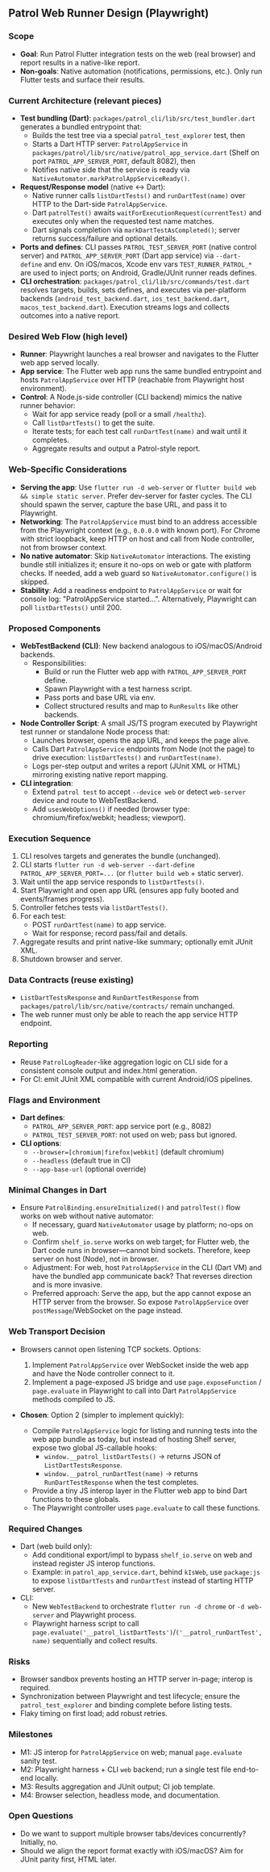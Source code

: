 ## Patrol Web Runner Design (Playwright)

### Scope
- **Goal**: Run Patrol Flutter integration tests on the web (real browser) and report results in a native-like report.
- **Non-goals**: Native automation (notifications, permissions, etc.). Only run Flutter tests and surface their results.

### Current Architecture (relevant pieces)
- **Test bundling (Dart)**: `packages/patrol_cli/lib/src/test_bundler.dart` generates a bundled entrypoint that:
  - Builds the test tree via a special `patrol_test_explorer` test, then
  - Starts a Dart HTTP server: `PatrolAppService` in `packages/patrol/lib/src/native/patrol_app_service.dart` (Shelf on port `PATROL_APP_SERVER_PORT`, default 8082), then
  - Notifies native side that the service is ready via `NativeAutomator.markPatrolAppServiceReady()`.
- **Request/Response model** (native ↔ Dart):
  - Native runner calls `listDartTests()` and `runDartTest(name)` over HTTP to the Dart-side `PatrolAppService`.
  - Dart `patrolTest()` awaits `waitForExecutionRequest(currentTest)` and executes only when the requested test name matches.
  - Dart signals completion via `markDartTestAsCompleted()`; server returns success/failure and optional details.
- **Ports and defines**: CLI passes `PATROL_TEST_SERVER_PORT` (native control server) and `PATROL_APP_SERVER_PORT` (Dart app service) via `--dart-define` and env. On iOS/macos, Xcode env vars `TEST_RUNNER_PATROL_*` are used to inject ports; on Android, Gradle/JUnit runner reads defines.
- **CLI orchestration**: `packages/patrol_cli/lib/src/commands/test.dart` resolves targets, builds, sets defines, and executes via per-platform backends (`android_test_backend.dart`, `ios_test_backend.dart`, `macos_test_backend.dart`). Execution streams logs and collects outcomes into a native report.

### Desired Web Flow (high level)
- **Runner**: Playwright launches a real browser and navigates to the Flutter web app served locally.
- **App service**: The Flutter web app runs the same bundled entrypoint and hosts `PatrolAppService` over HTTP (reachable from Playwright host environment).
- **Control**: A Node.js-side controller (CLI backend) mimics the native runner behavior:
  - Wait for app service ready (poll or a small `/healthz`).
  - Call `listDartTests()` to get the suite.
  - Iterate tests; for each test call `runDartTest(name)` and wait until it completes.
  - Aggregate results and output a Patrol-style report.

### Web-Specific Considerations
- **Serving the app**: Use `flutter run -d web-server` or `flutter build web && simple static server`. Prefer dev-server for faster cycles. The CLI should spawn the server, capture the base URL, and pass it to Playwright.
- **Networking**: The `PatrolAppService` must bind to an address accessible from the Playwright context (e.g., `0.0.0.0` with known port). For Chrome with strict loopback, keep HTTP on host and call from Node controller, not from browser context.
- **No native automator**: Skip `NativeAutomator` interactions. The existing bundle still initializes it; ensure it no-ops on web or gate with platform checks. If needed, add a web guard so `NativeAutomator.configure()` is skipped.
- **Stability**: Add a readiness endpoint to `PatrolAppService` or wait for console log: "PatrolAppService started...". Alternatively, Playwright can poll `listDartTests()` until 200.

### Proposed Components
- **WebTestBackend (CLI)**: New backend analogous to iOS/macOS/Android backends.
  - Responsibilities:
    - Build or run the Flutter web app with `PATROL_APP_SERVER_PORT` define.
    - Spawn Playwright with a test harness script.
    - Pass ports and base URL via env.
    - Collect structured results and map to `RunResults` like other backends.
- **Node Controller Script**: A small JS/TS program executed by Playwright test runner or standalone Node process that:
  - Launches browser, opens the app URL, and keeps the page alive.
  - Calls Dart `PatrolAppService` endpoints from Node (not the page) to drive execution: `listDartTests()` and `runDartTest(name)`.
  - Logs per-step output and writes a report (JUnit XML or HTML) mirroring existing native report mapping.
- **CLI integration**:
  - Extend `patrol test` to accept `--device web` or detect `web-server` device and route to WebTestBackend.
  - Add `usesWebOptions()` if needed (browser type: chromium/firefox/webkit; headless; viewport).

### Execution Sequence
1. CLI resolves targets and generates the bundle (unchanged).
2. CLI starts `flutter run -d web-server --dart-define PATROL_APP_SERVER_PORT=...` (or `flutter build web` + static server).
3. Wait until the app service responds to `listDartTests()`.
4. Start Playwright and open app URL (ensures app fully booted and events/frames progress).
5. Controller fetches tests via `listDartTests()`.
6. For each test:
   - POST `runDartTest(name)` to app service.
   - Wait for response; record pass/fail and details.
7. Aggregate results and print native-like summary; optionally emit JUnit XML.
8. Shutdown browser and server.

### Data Contracts (reuse existing)
- `ListDartTestsResponse` and `RunDartTestResponse` from `packages/patrol/lib/src/native/contracts/` remain unchanged.
- The web runner must only be able to reach the app service HTTP endpoint.

### Reporting
- Reuse `PatrolLogReader`-like aggregation logic on CLI side for a consistent console output and index.html generation.
- For CI: emit JUnit XML compatible with current Android/iOS pipelines.

### Flags and Environment
- **Dart defines**:
  - `PATROL_APP_SERVER_PORT`: app service port (e.g., 8082)
  - `PATROL_TEST_SERVER_PORT`: not used on web; pass but ignored.
- **CLI options**:
  - `--browser=[chromium|firefox|webkit]` (default chromium)
  - `--headless` (default true in CI)
  - `--app-base-url` (optional override)

### Minimal Changes in Dart
- Ensure `PatrolBinding.ensureInitialized()` and `patrolTest()` flow works on web without native automator:
  - If necessary, guard `NativeAutomator` usage by platform; no-ops on web.
  - Confirm `shelf_io.serve` works on web target; for Flutter web, the Dart code runs in browser—cannot bind sockets. Therefore, keep server on host (Node), not in browser.
  - Adjustment: For web, host `PatrolAppService` in the CLI (Dart VM) and have the bundled app communicate back? That reverses direction and is more invasive.
  - Preferred approach: Serve the app, but the app cannot expose an HTTP server from the browser. So expose `PatrolAppService` over `postMessage`/WebSocket on the page instead.

### Web Transport Decision
- Browsers cannot open listening TCP sockets. Options:
  1) Implement `PatrolAppService` over WebSocket inside the web app and have the Node controller connect to it.
  2) Implement a page-exposed JS bridge and use `page.exposeFunction` / `page.evaluate` in Playwright to call into Dart `PatrolAppService` methods compiled to JS.

- **Chosen**: Option 2 (simpler to implement quickly):
  - Compile `PatrolAppService` logic for listing and running tests into the web app bundle as today, but instead of hosting Shelf server, expose two global JS-callable hooks:
    - `window.__patrol_listDartTests()` → returns JSON of `ListDartTestsResponse`.
    - `window.__patrol_runDartTest(name)` → returns `RunDartTestResponse` when the test completes.
  - Provide a tiny JS interop layer in the Flutter web app to bind Dart functions to these globals.
  - The Playwright controller uses `page.evaluate` to call these functions.

### Required Changes
- Dart (web build only):
  - Add conditional export/impl to bypass `shelf_io.serve` on web and instead register JS interop functions.
  - Example: in `patrol_app_service.dart`, behind `kIsWeb`, use `package:js` to expose `listDartTests` and `runDartTest` instead of starting HTTP server.
- CLI:
  - New `WebTestBackend` to orchestrate `flutter run -d chrome` or `-d web-server` and Playwright process.
  - Playwright harness script to call `page.evaluate('__patrol_listDartTests')`/`('__patrol_runDartTest', name)` sequentially and collect results.

### Risks
- Browser sandbox prevents hosting an HTTP server in-page; interop is required.
- Synchronization between Playwright and test lifecycle; ensure the `patrol_test_explorer` and binding complete before listing tests.
- Flaky timing on first load; add robust retries.

### Milestones
- M1: JS interop for `PatrolAppService` on web; manual `page.evaluate` sanity test.
- M2: Playwright harness + CLI `web` backend; run a single test file end-to-end locally.
- M3: Results aggregation and JUnit output; CI job template.
- M4: Browser selection, headless mode, and documentation.

### Open Questions
- Do we want to support multiple browser tabs/devices concurrently? Initially, no.
- Should we align the report format exactly with iOS/macOS? Aim for JUnit parity first, HTML later.
